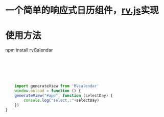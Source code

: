 # 一个简单的响应式日历组件，[rv.js](https://github.com/yhongm/rv.js)实现

# 使用方法
npm install rvCalendar
```javascript






    import generateView from 'RVcalendar'
    window.onload = function () {
    generateView("#app", function (selectDay) {
        console.log("select,:"+selectDay)
    })
}
```

